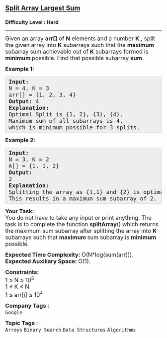 <h2><a href="https://www.geeksforgeeks.org/problems/split-array-largest-sum--141634/1">Split Array Largest Sum</a></h2><h3>Difficulty Level : Hard</h3><hr><div class="problems_problem_content__Xm_eO"><p><span style="font-size: 18px;">Given an array <strong>arr[]</strong> of <strong>N</strong> elements and a number <strong>K</strong>., split the given array into <strong>K</strong> subarrays such that the <span class="wiseone-analysis-result wiseone-analysis-result-entity"><strong>maximum</strong> subarray</span> sum achievable out of <strong>K</strong> <span class="wiseone-analysis-result wiseone-analysis-result-entity">subarray</span>s formed is <strong>minimum </strong>possible. Find that possible <span class="wiseone-analysis-result wiseone-analysis-result-entity">subarray</span> <strong>sum</strong>.</span></p>
<p><span style="font-size: 18px;"><strong>Example 1:</strong></span></p>
<pre style="background: rgb(238, 238, 238); border: 1px solid rgb(204, 204, 204); padding: 5px 10px; --darkreader-inline-bgimage: initial; --darkreader-inline-bgcolor: #222426; --darkreader-inline-border-top: #3e4446; --darkreader-inline-border-right: #3e4446; --darkreader-inline-border-bottom: #3e4446; --darkreader-inline-border-left: #3e4446;" data-darkreader-inline-bgimage="" data-darkreader-inline-bgcolor="" data-darkreader-inline-border-top="" data-darkreader-inline-border-right="" data-darkreader-inline-border-bottom="" data-darkreader-inline-border-left=""><span style="font-size: 18px;"><strong>Input:</strong><br>N = 4, K = 3<br>arr[] = {1, 2, 3, 4}<br><strong>Output: </strong>4<br><strong>Explanation:</strong><br>Optimal Split is {1, 2}, {3}, {4}.<br>Maximum sum of all <span class="wiseone-analysis-result wiseone-analysis-result-entity">subarray</span>s is 4,<br>which is minimum possible for 3 splits.&nbsp;</span></pre>
<p><span style="font-size: 18px;"><strong>Example 2:</strong></span></p>
<pre style="background: rgb(238, 238, 238); border: 1px solid rgb(204, 204, 204); padding: 5px 10px; --darkreader-inline-bgimage: initial; --darkreader-inline-bgcolor: #222426; --darkreader-inline-border-top: #3e4446; --darkreader-inline-border-right: #3e4446; --darkreader-inline-border-bottom: #3e4446; --darkreader-inline-border-left: #3e4446;" data-darkreader-inline-bgimage="" data-darkreader-inline-bgcolor="" data-darkreader-inline-border-top="" data-darkreader-inline-border-right="" data-darkreader-inline-border-bottom="" data-darkreader-inline-border-left=""><span style="font-size: 18px;"><strong>Input:</strong><br>N = 3, K = 2<br>A[] = {1, 1, 2}<br><strong>Output:</strong><br>2<br><strong>Explanation:</strong><br>Splitting the array as {1,1} and {2} is optimal.<br><span class="wiseone-analysis-result wiseone-analysis-result-fact">This results in a maximum sum <span class="wiseone-analysis-result wiseone-analysis-result-entity">subarray</span> of 2.</span></span></pre>
<p><span style="font-size: 18px;"><strong>Your Task:</strong><br>You do not have to take any input or print anything. <span class="wiseone-analysis-result wiseone-analysis-result-fact">The task is to complete the function <strong>splitArray</strong>() which returns the maximum sum subarray after splitting the array into <strong>K</strong> subarrays such that <strong>maximum </strong>sum subarray is <strong>minimum </strong>possible.</span></span></p>
<p><span style="font-size: 18px;"><strong><span class="wiseone-analysis-result wiseone-analysis-result-entity">Expected Time</span> Complexity:&nbsp;</strong>O(N*log(sum(arr))).<br><strong>Expected Auxiliary Space:&nbsp;</strong><span class="wiseone-analysis-result wiseone-analysis-result-entity">O(1)</span>.</span></p>
<p><span style="font-size: 18px;"><strong>Constraints:</strong><br>1 ≤ N ≤ 10<sup>5</sup><br>1 ≤ K ≤ N<br>1 ≤ arr[i] ≤ 10<sup>4</sup></span></p></div><p><span style=font-size:18px><strong>Company Tags : </strong><br><code>Google</code>&nbsp;<br><p><span style=font-size:18px><strong>Topic Tags : </strong><br><code>Arrays</code>&nbsp;<code>Binary Search</code>&nbsp;<code>Data Structures</code>&nbsp;<code>Algorithms</code>&nbsp;